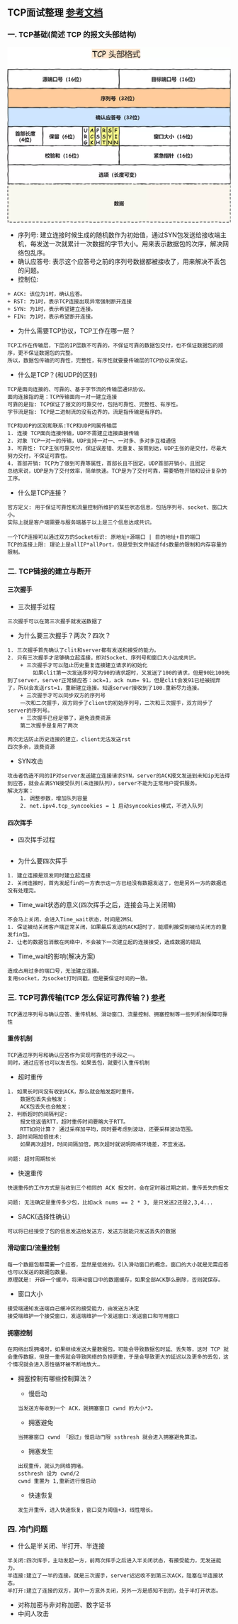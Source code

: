 

## TCP面试整理 [参考文档](https://mp.weixin.qq.com/s?__biz=MzAwNDA2OTM1Ng==&mid=2453143119&idx=2&sn=d9c8716af1606e939ed589a404baebc7&scene=21#wechat_redirect)

### 一. TCP基础(简述 TCP 的报文头部结构)

![图片](image\tcp头部格式.webp)

+ 序列号: 建立连接时候生成的随机数作为初始值，通过SYN包发送给接收端主机，每发送一次就累计一次数据的字节大小。用来表示数据包的次序，解决网络包乱序。
+ 确认应答号: 表示这个应答号之前的序列号数据都被接收了，用来解决不丢包的问题。
+ 控制位:

```
+ ACK: 该位为1时，确认应答。
+ RST: 为1时，表示TCP连接出现异常强制断开连接
+ SYN: 为1时，表示希望建立连接。
+ FIN: 为1时，表示希望断开连接。
```

+ 为什么需要TCP协议，TCP工作在哪一层？

```
TCP工作在传输层，下层的IP层数不可靠的，不保证可靠的数据包交付，也不保证数据包的顺序，更不保证数据包的完整。
所以，数据包传输的可靠性，完整性，有序性就要要传输层的TCP协议来保证。
```

+ 什么是TCP？(和UDP的区别)

```
TCP是面向连接的、可靠的、基于字节流的传输层通讯协议。
面向连接指的是：TCP传输面向一对一建立连接
可靠的是指: TCP保证了报文的可靠交付，包括可靠性、完整性、有序性。
字节流是指: TCP是二进制流的没有边界的，流是指传输是有序的。
```

```
TCP和UDP的区别和联系:TCP和UDP同属传输层
1. 连接 TCP面向连接传输，UDP不需建立连接直接传输
2. 对象 TCP一对一的传输，UDP支持一对一、一对多、多对多互相通信
3. 可靠性: TCP主张可靠交付，保证误差错、无重复、按需到达，UDP主张的是交付，尽最大努力交付，不保证可靠性。
4. 首部开销: TCP为了做到可靠等属性，首部长且不固定。UDP首部开销小，且固定
总结来说，UDP是为了交付效率，简单快速。TCP是为了交付可靠，需要牺牲开销和设计复杂的工序。
```

+ 什么是TCP连接？

```
官方定义: 用于保证可靠性和流量控制所维护的某些状态信息，包括序列号、socket、窗口大小。
实际上就是客户端需要与服务端基于以上是三个信息达成共识。

一个TCP连接可以通过双方的Socket标识: 原地址+源端口 | 目的地址+目的端口
TCP的连接上限: 理论上是allIP*allPort，但是受到文件描述fds数量的限制和内存容量的限制。
```

### 二. TCP链接的建立与断开

#### 三次握手

+ 三次握手过程

```
三次握手可以在第三次握手就发送数据了
```

+ 为什么要三次握手？两次？四次？

```
1. 三次握手首先确认了clit和server都有发送和接受的能力。
2. 只有三次握手才足够确立起连接，即对Socket、序列号和窗口大小达成共识。
	+ 三次握手才可以阻止历史重复连接建立请求的初始化
		如果clit第一次发送序列号为90的请求超时，又发送了100的请求，但是90比100先到了server，server正常做应答：ack=1，ack num= 91，但是clit会发91已经被抛弃了，所以会发送rst=1，重新建立连接。知道server接收到了100.重新尽力连接。
	+ 三次握手才可以同步双方的序列号
	一次和二次握手，双方同步了client的初始序列号，二次和三次握手，双方同步了server的序列号。
	+ 三次握手已经足够了，避免浪费资源
	第二次握手是复用了两次
```

```
两次无法防止历史连接的建立，client无法发送rst
四次多余，浪费资源
```

+ SYN攻击

```
攻击者伪造不同的IP对server发送建立连接请求SYN，server的ACK报文发送到未知ip无法得到应答，就会占满SYN接受队列(未连接队列)，server不能为正常用户提供服务。
解决方案：
	1. 调整参数，增加队列容量
	2. net.ipv4.tcp_syncookies = 1 启动syncookies模式，不进入队列
```

#### 四次挥手

+ 四次挥手过程

````

````

+ 为什么要四次挥手

```
1. 建立连接是双发同时建立起连接
2. 关闭连接时，首先发起fin的一方表示这一方已经没有数据发送了，但是另外一方的数据还没有处理完。
```

+ Time_wait状态的意义(四次挥手之后，连接会马上关闭嘛)

```
不会马上关闭，会进入Time_wait状态，时间是2MSL
1. 保证被动关闭客户端正常关闭，如果最后发送的ACK超时了，能顺利接受到被动关闭方的重发fin包。
2. 让老的数据包消散在网络中，不会被下一次建立起的连接接受，造成数据的错乱
```

+ Time_wait的影响(解决方案)

```
造成占用过多的端口号，无法建立连接。
复用socket，为socket打时间戳，但是要保证时间的一致。
```

### 三. TCP可靠传输(TCP 怎么保证可靠传输？) [参考](https://mp.weixin.qq.com/s?__biz=MzAwNDA2OTM1Ng==&mid=2453143215&idx=2&sn=e9e767ebcbd2fce4688ba71db4fbd32d&scene=21#wechat_redirect)

```
TCP通过序列号与确认应答、重传机制、滑动窗口、流量控制、拥塞控制等一些列机制保障可靠性
```

#### 重传机制

```
TCP通过序列号和确认应答作为实现可靠性的手段之一。
同时，通过应答也可以发丢包，如果丢包，就要引入重传机制
```

+ 超时重传

```
1. 如果长时间没有收到ACK，那么就会触发超时重传。
	数据包丢失会触发；
	ACK包丢失也会触发；
2. 判断超时的间隔判定:
	报文往返值RTT，超时重传时间要略大于RTT。
	RTT如何计算？ 通过采样加平均，同时要考虑到波动，还要采样波动范围。
3. 超时间隔加倍技术:
	如果再次超时，时间间隔加倍，两次超时就说明网络环境差，不宜发送。
	
问题: 超时周期较长
```

+ 快速重传

```
快速重传的工作方式是当收到三个相同的 ACK 报文时，会在定时器过期之前，重传丢失的报文

问题: 无法确定是重传多少包，比如ack nums == 2 * 3, 是只发送2还是2,3,4...
```

+ SACK(选择性确认)

```
可以将已经接受了包的信息发送给发送方，发送方就能只发送丢失的数据
```

#### 滑动窗口/流量控制

```
每一个数据包都需要一个应答，显然是低效的。引入滑动窗口的概念。窗口的大小就是无需应答也可以发送的数据包数量。
原理就是: 开辟一个缓冲，将滑动窗口中的数据缓存，如果全部ACK那么删除，否则就保存。
```

+ 窗口大小

```
接受端通知发送端自己缓冲区的接受能力，由发送方决定
接受端维护一个接受窗口，发送端维护一个发送窗口:发送窗口和可用窗口
```

#### 拥塞控制

```
在网络出现拥堵时，如果继续发送大量数据包，可能会导致数据包时延、丢失等，这时 TCP 就会重传数据，但是一重传就会导致网络的负担更重，于是会导致更大的延迟以及更多的丢包，这个情况就会进入恶性循环被不断地放大…
```

+ 拥塞控制有哪些控制算法？
  + 慢启动

  ```
  当发送方每收到一个 ACK，就拥塞窗口 cwnd 的大小*2。
  ```

  + 拥塞避免

  ```
  当拥塞窗口 cwnd 「超过」慢启动门限 ssthresh 就会进入拥塞避免算法。
  ```

  + 拥塞发生

  ```
  出现重传，就认为网络拥堵。
  ssthresh 设为 cwnd/2
  cwnd 重置为 1,重新进行慢启动
  ```

  + 快速恢复

  ```
  发生开重传，进入快速恢复，窗口变为阈值+3，线性增长。
  ```

### 四. 冷门问题

+ 什么是半关闭、半打开、半连接

```
半关闭:四次挥手，主动发起一方，前两次挥手之后进入半关闭状态，有接受能力，无发送能力。
半连接:建立了一半的连接。就是三次握手，server迟迟收不到第三次ACK，阻塞在半连接状态。
半打开:建立了连接的双方，其中一方意外关闭，另外一方是感知不到的，处于半打开状态。
```

+ 对称加密与非对称加密、数字证书
+ 中间人攻击